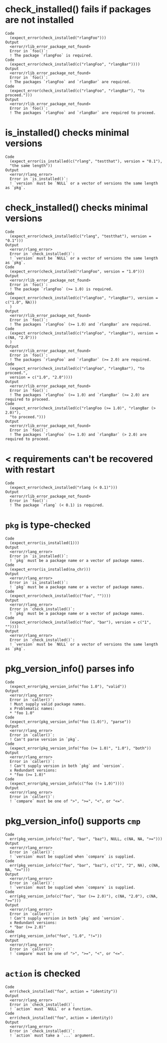 # check_installed() fails if packages are not installed

    Code
      (expect_error(check_installed("rlangFoo")))
    Output
      <error/rlib_error_package_not_found>
      Error in `foo()`:
      ! The package `rlangFoo` is required.
    Code
      (expect_error(check_installed(c("rlangFoo", "rlangBar"))))
    Output
      <error/rlib_error_package_not_found>
      Error in `foo()`:
      ! The packages `rlangFoo` and `rlangBar` are required.
    Code
      (expect_error(check_installed(c("rlangFoo", "rlangBar"), "to proceed.")))
    Output
      <error/rlib_error_package_not_found>
      Error in `foo()`:
      ! The packages `rlangFoo` and `rlangBar` are required to proceed.

# is_installed() checks minimal versions

    Code
      (expect_error(is_installed(c("rlang", "testthat"), version = "0.1"),
      "the same length"))
    Output
      <error/rlang_error>
      Error in `is_installed()`:
      ! `version` must be `NULL` or a vector of versions the same length as `pkg`.

# check_installed() checks minimal versions

    Code
      (expect_error(check_installed(c("rlang", "testthat"), version = "0.1")))
    Output
      <error/rlang_error>
      Error in `check_installed()`:
      ! `version` must be `NULL` or a vector of versions the same length as `pkg`.
    Code
      (expect_error(check_installed("rlangFoo", version = "1.0")))
    Output
      <error/rlib_error_package_not_found>
      Error in `foo()`:
      ! The package `rlangFoo` (>= 1.0) is required.
    Code
      (expect_error(check_installed(c("rlangFoo", "rlangBar"), version = c("1.0", NA)))
      )
    Output
      <error/rlib_error_package_not_found>
      Error in `foo()`:
      ! The packages `rlangFoo` (>= 1.0) and `rlangBar` are required.
    Code
      (expect_error(check_installed(c("rlangFoo", "rlangBar"), version = c(NA, "2.0")))
      )
    Output
      <error/rlib_error_package_not_found>
      Error in `foo()`:
      ! The packages `rlangFoo` and `rlangBar` (>= 2.0) are required.
    Code
      (expect_error(check_installed(c("rlangFoo", "rlangBar"), "to proceed.",
      version = c("1.0", "2.0"))))
    Output
      <error/rlib_error_package_not_found>
      Error in `foo()`:
      ! The packages `rlangFoo` (>= 1.0) and `rlangBar` (>= 2.0) are required to proceed.
    Code
      (expect_error(check_installed(c("rlangFoo (>= 1.0)", "rlangBar (> 2.0)"),
      "to proceed.")))
    Output
      <error/rlib_error_package_not_found>
      Error in `foo()`:
      ! The packages `rlangFoo` (>= 1.0) and `rlangBar` (> 2.0) are required to proceed.

# < requirements can't be recovered with restart

    Code
      (expect_error(check_installed("rlang (< 0.1)")))
    Output
      <error/rlib_error_package_not_found>
      Error in `foo()`:
      ! The package `rlang` (< 0.1) is required.

# `pkg` is type-checked

    Code
      (expect_error(is_installed(1)))
    Output
      <error/rlang_error>
      Error in `is_installed()`:
      ! `pkg` must be a package name or a vector of package names.
    Code
      (expect_error(is_installed(na_chr)))
    Output
      <error/rlang_error>
      Error in `is_installed()`:
      ! `pkg` must be a package name or a vector of package names.
    Code
      (expect_error(check_installed(c("foo", ""))))
    Output
      <error/rlang_error>
      Error in `check_installed()`:
      ! `pkg` must be a package name or a vector of package names.
    Code
      (expect_error(check_installed(c("foo", "bar"), version = c("1", ""))))
    Output
      <error/rlang_error>
      Error in `check_installed()`:
      ! `version` must be `NULL` or a vector of versions the same length as `pkg`.

# pkg_version_info() parses info

    Code
      (expect_error(pkg_version_info("foo 1.0"), "valid"))
    Output
      <error/rlang_error>
      Error in `caller()`:
      ! Must supply valid package names.
      x Problematic names:
      * "foo 1.0"
    Code
      (expect_error(pkg_version_info("foo (1.0)"), "parse"))
    Output
      <error/rlang_error>
      Error in `caller()`:
      ! Can't parse version in `pkg`.
    Code
      (expect_error(pkg_version_info("foo (>= 1.0)", "1.0"), "both"))
    Output
      <error/rlang_error>
      Error in `caller()`:
      ! Can't supply version in both `pkg` and `version`.
      x Redundant versions:
      * "foo (>= 1.0)"
    Code
      (expect_error(pkg_version_info(c("foo (!= 1.0)"))))
    Output
      <error/rlang_error>
      Error in `caller()`:
      ! `compare` must be one of ">", ">=", "<", or "<=".

# pkg_version_info() supports `cmp`

    Code
      err(pkg_version_info(c("foo", "bar", "baz"), NULL, c(NA, NA, ">=")))
    Output
      <error/rlang_error>
      Error in `caller()`:
      ! `version` must be supplied when `compare` is supplied.
    Code
      err(pkg_version_info(c("foo", "bar", "baz"), c("1", "2", NA), c(NA, NA, ">=")))
    Output
      <error/rlang_error>
      Error in `caller()`:
      ! `version` must be supplied when `compare` is supplied.
    Code
      err(pkg_version_info(c("foo", "bar (>= 2.0)"), c(NA, "2.0"), c(NA, ">=")))
    Output
      <error/rlang_error>
      Error in `caller()`:
      ! Can't supply version in both `pkg` and `version`.
      x Redundant versions:
      * "bar (>= 2.0)"
    Code
      err(pkg_version_info("foo", "1.0", "!="))
    Output
      <error/rlang_error>
      Error in `caller()`:
      ! `compare` must be one of ">", ">=", "<", or "<=".

# `action` is checked

    Code
      err(check_installed("foo", action = "identity"))
    Output
      <error/rlang_error>
      Error in `check_installed()`:
      ! `action` must `NULL` or a function.
    Code
      err(check_installed("foo", action = identity))
    Output
      <error/rlang_error>
      Error in `check_installed()`:
      ! `action` must take a `...` argument.

